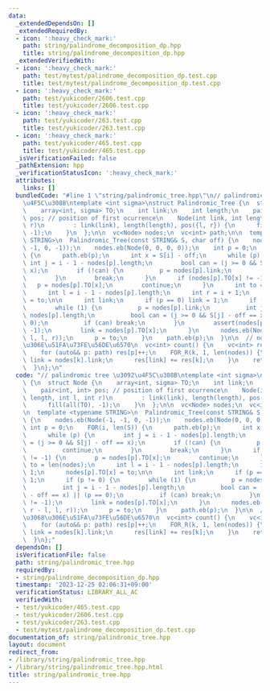 ```yaml
---
data:
  _extendedDependsOn: []
  _extendedRequiredBy:
  - icon: ':heavy_check_mark:'
    path: string/palindrome_decomposition_dp.hpp
    title: string/palindrome_decomposition_dp.hpp
  _extendedVerifiedWith:
  - icon: ':heavy_check_mark:'
    path: test/mytest/palindrome_decomposition_dp.test.cpp
    title: test/mytest/palindrome_decomposition_dp.test.cpp
  - icon: ':heavy_check_mark:'
    path: test/yukicoder/2606.test.cpp
    title: test/yukicoder/2606.test.cpp
  - icon: ':heavy_check_mark:'
    path: test/yukicoder/263.test.cpp
    title: test/yukicoder/263.test.cpp
  - icon: ':heavy_check_mark:'
    path: test/yukicoder/465.test.cpp
    title: test/yukicoder/465.test.cpp
  _isVerificationFailed: false
  _pathExtension: hpp
  _verificationStatusIcon: ':heavy_check_mark:'
  attributes:
    links: []
  bundledCode: "#line 1 \"string/palindromic_tree.hpp\"\n// palindromic tree \u3092\
    \u4F5C\u308B\ntemplate <int sigma>\nstruct Palindromic_Tree {\n  struct Node {\n\
    \    array<int, sigma> TO;\n    int link;\n    int length;\n    pair<int, int>\
    \ pos; // position of first ocurrence\n    Node(int link, int length, int l, int\
    \ r)\n        : link(link), length(length), pos({l, r}) {\n      fill(all(TO),\
    \ -1);\n    }\n  };\n\n  vc<Node> nodes;\n  vc<int> path;\n\n  template <typename\
    \ STRING>\n  Palindromic_Tree(const STRING& S, char off) {\n    nodes.eb(Node(-1,\
    \ -1, 0, -1));\n    nodes.eb(Node(0, 0, 0, 0));\n    int p = 0;\n    FOR(i, len(S))\
    \ {\n      path.eb(p);\n      int x = S[i] - off;\n      while (p) {\n       \
    \ int j = i - 1 - nodes[p].length;\n        bool can = (j >= 0 && S[j] - off ==\
    \ x);\n        if (!can) {\n          p = nodes[p].link;\n          continue;\n\
    \        }\n        break;\n      }\n      if (nodes[p].TO[x] != -1) {\n     \
    \   p = nodes[p].TO[x];\n        continue;\n      }\n      int to = len(nodes);\n\
    \      int l = i - 1 - nodes[p].length;\n      int r = i + 1;\n      nodes[p].TO[x]\
    \ = to;\n\n      int link;\n      if (p == 0) link = 1;\n      if (p != 0) {\n\
    \        while (1) {\n          p = nodes[p].link;\n          int j = i - 1 -\
    \ nodes[p].length;\n          bool can = (j >= 0 && S[j] - off == x) || (p ==\
    \ 0);\n          if (can) break;\n        }\n        assert(nodes[p].TO[x] !=\
    \ -1);\n        link = nodes[p].TO[x];\n      }\n      nodes.eb(Node(link, r -\
    \ l, l, r));\n      p = to;\n    }\n    path.eb(p);\n  }\n\n  // node \u3054\u3068\
    \u306E\u51FA\u73FE\u56DE\u6570\n  vc<int> count() {\n    vc<int> res(len(nodes));\n\
    \    for (auto&& p: path) res[p]++;\n    FOR_R(k, 1, len(nodes)) {\n      int\
    \ link = nodes[k].link;\n      res[link] += res[k];\n    }\n    return res;\n\
    \  }\n};\n"
  code: "// palindromic tree \u3092\u4F5C\u308B\ntemplate <int sigma>\nstruct Palindromic_Tree\
    \ {\n  struct Node {\n    array<int, sigma> TO;\n    int link;\n    int length;\n\
    \    pair<int, int> pos; // position of first ocurrence\n    Node(int link, int\
    \ length, int l, int r)\n        : link(link), length(length), pos({l, r}) {\n\
    \      fill(all(TO), -1);\n    }\n  };\n\n  vc<Node> nodes;\n  vc<int> path;\n\
    \n  template <typename STRING>\n  Palindromic_Tree(const STRING& S, char off)\
    \ {\n    nodes.eb(Node(-1, -1, 0, -1));\n    nodes.eb(Node(0, 0, 0, 0));\n   \
    \ int p = 0;\n    FOR(i, len(S)) {\n      path.eb(p);\n      int x = S[i] - off;\n\
    \      while (p) {\n        int j = i - 1 - nodes[p].length;\n        bool can\
    \ = (j >= 0 && S[j] - off == x);\n        if (!can) {\n          p = nodes[p].link;\n\
    \          continue;\n        }\n        break;\n      }\n      if (nodes[p].TO[x]\
    \ != -1) {\n        p = nodes[p].TO[x];\n        continue;\n      }\n      int\
    \ to = len(nodes);\n      int l = i - 1 - nodes[p].length;\n      int r = i +\
    \ 1;\n      nodes[p].TO[x] = to;\n\n      int link;\n      if (p == 0) link =\
    \ 1;\n      if (p != 0) {\n        while (1) {\n          p = nodes[p].link;\n\
    \          int j = i - 1 - nodes[p].length;\n          bool can = (j >= 0 && S[j]\
    \ - off == x) || (p == 0);\n          if (can) break;\n        }\n        assert(nodes[p].TO[x]\
    \ != -1);\n        link = nodes[p].TO[x];\n      }\n      nodes.eb(Node(link,\
    \ r - l, l, r));\n      p = to;\n    }\n    path.eb(p);\n  }\n\n  // node \u3054\
    \u3068\u306E\u51FA\u73FE\u56DE\u6570\n  vc<int> count() {\n    vc<int> res(len(nodes));\n\
    \    for (auto&& p: path) res[p]++;\n    FOR_R(k, 1, len(nodes)) {\n      int\
    \ link = nodes[k].link;\n      res[link] += res[k];\n    }\n    return res;\n\
    \  }\n};"
  dependsOn: []
  isVerificationFile: false
  path: string/palindromic_tree.hpp
  requiredBy:
  - string/palindrome_decomposition_dp.hpp
  timestamp: '2023-12-25 02:06:31+09:00'
  verificationStatus: LIBRARY_ALL_AC
  verifiedWith:
  - test/yukicoder/465.test.cpp
  - test/yukicoder/2606.test.cpp
  - test/yukicoder/263.test.cpp
  - test/mytest/palindrome_decomposition_dp.test.cpp
documentation_of: string/palindromic_tree.hpp
layout: document
redirect_from:
- /library/string/palindromic_tree.hpp
- /library/string/palindromic_tree.hpp.html
title: string/palindromic_tree.hpp
---
```

